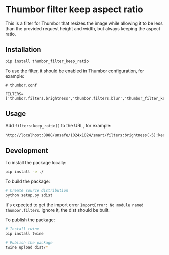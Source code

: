 # Thumbor filter keep aspect ratio

This is a filter for Thumbor that resizes the image while allowing it to be less than the
provided request height and width, but always keeping the aspect ratio.

## Installation

```sh
pip install thumbor_filter_keep_ratio
```

To use the filter, it should be enabled in Thumbor configuration, for example:

```
# thumbor.conf

FILTERS=['thumbor.filters.brightness','thumbor.filters.blur','thumbor_filter_keep_ratio']
```

## Usage

Add `filters:keep_ratio()` to the URL, for example:

```
http://localhost:8888/unsafe/1024x1024/smart/filters:brightness(-5):keep_ratio()/https://example.com/image.jpg
```

## Development

To install the package locally:

```sh
pip install -e ./
```

To build the package:

```sh
# Create source distribution
python setup.py sdist
```

It's expected to get the import error `ImportError: No module named thumbor.filters`. Ignore it, the dist should be built.

To publish the package:

```sh
# Install twine
pip install twine

# Publish the package
twine upload dist/*
```
